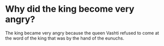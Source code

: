 # Why did the king become very angry?

The king became very angry because the queen Vashti refused to come at the word of the king that was by the hand of the eunuchs.
